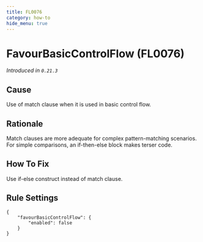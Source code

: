 ```yaml
---
title: FL0076
category: how-to
hide_menu: true
---
```


# FavourBasicControlFlow (FL0076)

*Introduced in `0.21.3`*

## Cause

Use of match clause when it is used in basic control flow.

## Rationale

Match clauses are more adequate for complex pattern-matching scenarios.
For simple comparisons, an if-then-else block makes terser code.

## How To Fix

Use if-else construct instead of match clause.

## Rule Settings

    {
        "favourBasicControlFlow": {
            "enabled": false
        }
    }
